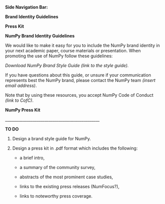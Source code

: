 **Side Navigation Bar:**

**Brand Identity Guidelines**

**Press Kit**

**NumPy Brand Identity Guidelines**

We would like to make it easy for you to include the NumPy brand
identity in your next academic paper, course materials or presentation.
When promoting the use of NumPy follow these guidelines:

*Download NumPy Brand Style Guide (link to the style guide).*

If you have questions about this guide, or unsure if your communication
represents best the NumPy brand, please contact the NumPy team *(insert
email address)*.

Note that by using these resources, you accept NumPy Code of Conduct
*(link to CofC)*.

**NumPy Press Kit**

\_\_\_\_\_\_\_\_\_\_\_\_\_\_\_\_\_\_\_\_\_\_\_\_\_\_\_\_\_\_\_\_\_\_\_\_\_\_\_\_\_\_\_\_\_\_\_\_

**TO DO**

1.  Design a brand style guide for NumPy.

2.  Design a press kit in .pdf format which includes the following:

    -   a brief intro,

    -   a summary of the community survey,

    -   abstracts of the most prominent case studies,

    -   links to the existing press releases (NumFocus?),

    -   links to noteworthy press coverage.


